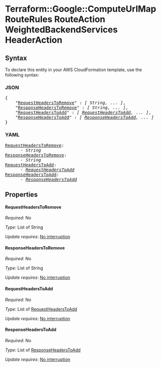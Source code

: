 # Terraform::Google::ComputeUrlMap RouteRules RouteAction WeightedBackendServices HeaderAction

## Syntax

To declare this entity in your AWS CloudFormation template, use the following syntax:

### JSON

<pre>
{
    "<a href="#requestheaderstoremove" title="RequestHeadersToRemove">RequestHeadersToRemove</a>" : <i>[ String, ... ]</i>,
    "<a href="#responseheaderstoremove" title="ResponseHeadersToRemove">ResponseHeadersToRemove</a>" : <i>[ String, ... ]</i>,
    "<a href="#requestheaderstoadd" title="RequestHeadersToAdd">RequestHeadersToAdd</a>" : <i>[ <a href="routerules-routeaction-weightedbackendservices-headeraction-requestheaderstoadd.md">RequestHeadersToAdd</a>, ... ]</i>,
    "<a href="#responseheaderstoadd" title="ResponseHeadersToAdd">ResponseHeadersToAdd</a>" : <i>[ <a href="routerules-routeaction-weightedbackendservices-headeraction-responseheaderstoadd.md">ResponseHeadersToAdd</a>, ... ]</i>
}
</pre>

### YAML

<pre>
<a href="#requestheaderstoremove" title="RequestHeadersToRemove">RequestHeadersToRemove</a>: <i>
      - String</i>
<a href="#responseheaderstoremove" title="ResponseHeadersToRemove">ResponseHeadersToRemove</a>: <i>
      - String</i>
<a href="#requestheaderstoadd" title="RequestHeadersToAdd">RequestHeadersToAdd</a>: <i>
      - <a href="routerules-routeaction-weightedbackendservices-headeraction-requestheaderstoadd.md">RequestHeadersToAdd</a></i>
<a href="#responseheaderstoadd" title="ResponseHeadersToAdd">ResponseHeadersToAdd</a>: <i>
      - <a href="routerules-routeaction-weightedbackendservices-headeraction-responseheaderstoadd.md">ResponseHeadersToAdd</a></i>
</pre>

## Properties

#### RequestHeadersToRemove

_Required_: No

_Type_: List of String

_Update requires_: [No interruption](https://docs.aws.amazon.com/AWSCloudFormation/latest/UserGuide/using-cfn-updating-stacks-update-behaviors.html#update-no-interrupt)

#### ResponseHeadersToRemove

_Required_: No

_Type_: List of String

_Update requires_: [No interruption](https://docs.aws.amazon.com/AWSCloudFormation/latest/UserGuide/using-cfn-updating-stacks-update-behaviors.html#update-no-interrupt)

#### RequestHeadersToAdd

_Required_: No

_Type_: List of <a href="routerules-routeaction-weightedbackendservices-headeraction-requestheaderstoadd.md">RequestHeadersToAdd</a>

_Update requires_: [No interruption](https://docs.aws.amazon.com/AWSCloudFormation/latest/UserGuide/using-cfn-updating-stacks-update-behaviors.html#update-no-interrupt)

#### ResponseHeadersToAdd

_Required_: No

_Type_: List of <a href="routerules-routeaction-weightedbackendservices-headeraction-responseheaderstoadd.md">ResponseHeadersToAdd</a>

_Update requires_: [No interruption](https://docs.aws.amazon.com/AWSCloudFormation/latest/UserGuide/using-cfn-updating-stacks-update-behaviors.html#update-no-interrupt)

